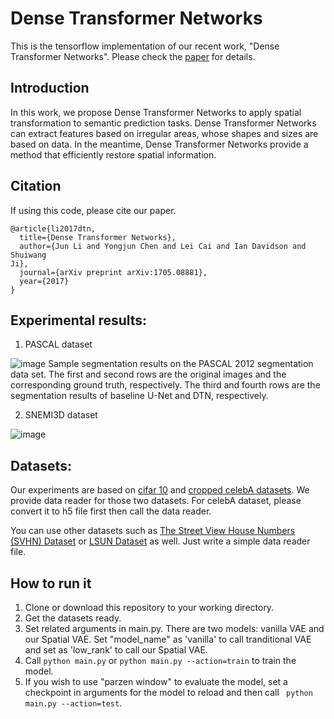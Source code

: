 # Dense Transformer Networks

This is the tensorflow implementation of our recent work, "Dense Transformer Networks". Please check the [paper](https://arxiv.org/abs/1705.08881) for details.

## Introduction

In this work, we propose Dense Transformer Networks to apply spatial transformation to semantic prediction tasks. 
Dense Transformer Networks can extract features based on irregular areas, whose shapes and sizes are based on data.
In the meantime, Dense Transformer Networks provide a method that efficiently restore spatial information.

## Citation
If using this code, please cite our paper.
```
@article{li2017dtn,
  title={Dense Transformer Networks},
  author={Jun Li and Yongjun Chen and Lei Cai and Ian Davidson and Shuiwang
Ji},
  journal={arXiv preprint arXiv:1705.08881},
  year={2017}
}
```


## Experimental results:
1. PASCAL dataset

![image](https://github.com/divelab/dtn/blob/master/results/PASCALresult.png)
Sample segmentation results on the PASCAL 2012 segmentation data set. The first and
second rows are the original images and the corresponding ground truth, respectively. The third and
fourth rows are the segmentation results of baseline U-Net and DTN, respectively.

2. SNEMI3D dataset

![image](https://github.com/divelab/dtn/blob/master/results/SNEMI3Dresult.PNG)



## Datasets:

Our experiments are based on [cifar 10](https://www.cs.toronto.edu/~kriz/cifar.html) and [cropped celebA datasets](http://mmlab.ie.cuhk.edu.hk/projects/CelebA.html). We provide data reader for those two datasets. For celebA dataset, please convert it to h5 file first then call the data reader.

You can use other datasets such as [The Street View House Numbers (SVHN) Dataset](http://ufldl.stanford.edu/housenumbers/) or [LSUN Dataset](http://lsun.cs.princeton.edu/2016/) as well. Just write a simple data reader file. 

## How to run it

1. Clone or download this repository to your working directory.
2. Get the datasets ready.
3. Set related arguments in main.py. There are two models: vanilla VAE and our Spatial VAE. Set "model_name" as 'vanilla' to call tranditional VAE and set as 'low_rank' to call our Spatial VAE.
4. Call ``` python main.py ``` or  ``` python main.py --action=train ``` to train the model.
5. If you wish to use "parzen window" to evaluate the model, set a checkpoint in arguments for the model to reload and then call ``` python main.py --action=test```.






